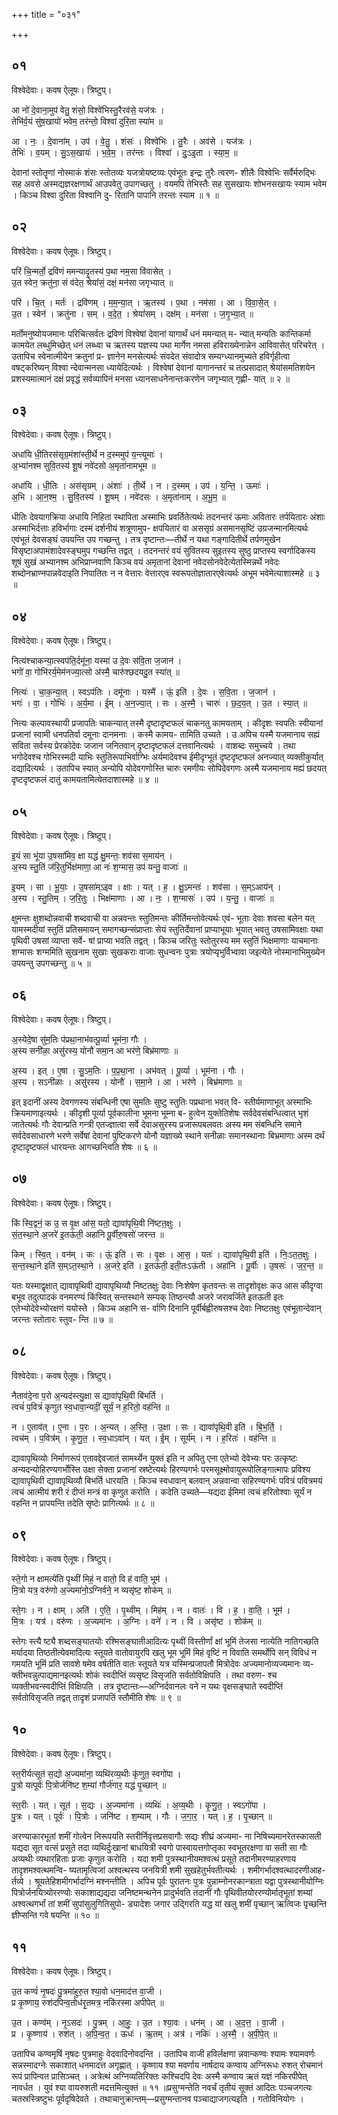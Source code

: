 +++
title = "०३१"

+++


## ०१
विश्वेदेवाः। कवष ऐलूषः। त्रिष्टुप्।

आ नो॑ दे॒वाना॒मुप॑ वेतु॒ शंसो॒ विश्वे॑भिस्तु॒रैरव॑से॒ यज॑त्रः ।  
तेभि॑र्व॒यं सु॑ष॒खायो॑ भवेम॒ तर॑न्तो॒ विश्वा॑ दुरि॒ता स्या॑म ॥

आ । नः॒ । दे॒वाना॑म् । उप॑ । वे॒तु॒ । शंसः॑ । विश्वे॑भिः । तु॒रैः । अव॑से । यज॑त्रः ।  
तेभिः॑ । व॒यम् । सु॒ऽस॒खायः॑ । भ॒वे॒म॒ । तर॑न्तः । विश्वा॑ । दुः॒ऽइ॒ता । स्या॒म॒ ॥

देवानां स्तोतॄणां नोस्माकं शंसः स्तोतव्यः यजत्रोयष्टव्यः एवंभूतः इन्द्रः तुरैः त्वरण- शीलैः विश्वेभिः सर्वैर्मरुद्भिः सह अवसे अस्मद्यज्ञरक्षणार्थं आउपवेतु उपागच्छतु । वयमपि तेभिस्तैः सह सुसखायः शोभनसखायः स्याम भवेम । किञ्च विश्वा दुरिता विश्वानि दु- रितानि पापानि तरन्तः स्याम ॥ १ ॥

## ०२
विश्वेदेवाः। कवष ऐलूषः। त्रिष्टुप्।

परि॑ चि॒न्मर्तो॒ द्रवि॑णं ममन्यादृ॒तस्य॑ प॒था नम॒सा वि॑वासेत् ।  
उ॒त स्वेन॒ क्रतु॑ना॒ सं व॑देत॒ श्रेयां॑सं॒ दक्षं॒ मन॑सा जगृभ्यात् ॥

परि॑ । चि॒त् । मर्तः॑ । द्रवि॑णम् । म॒म॒न्या॒त् । ऋ॒तस्य॑ । प॒था । नम॑सा । आ । वि॒वा॒से॒त् ।  
उ॒त । स्वेन॑ । क्रतु॑ना । सम् । व॒दे॒त॒ । श्रेयां॑सम् । दक्ष॑म् । मन॑सा । ज॒गृ॒भ्या॒त् ॥

मर्तोमनुष्योयजमानः परिचित्सर्वतः द्रविणं विश्वेषां देवानां यागार्थं धनं ममन्यात् म- न्यात् मन्यतिः कान्तिकर्मा कामयेत लब्धुमिच्छेत् धनं लब्ध्वा च ऋतस्य यज्ञस्य पथा मार्गेण नमसा हविराख्येनान्नेन आविवासेत् परिचरेत् । उतापिच स्वेनात्मीयेन क्रतुनां प्र- ज्ञानेन मनसेत्यर्थः संवदेत संवादोत्र सम्यग्ध्यानमुच्यते हविर्गृहीत्वा वषट्करिष्यन् विश्वा न्देवान्मनसा ध्यायेदित्यर्थः । विश्वेषां देवानां यागानन्तरं च तत्प्रसादात् श्रेयांसमतिशयेन प्रशस्यमात्मानं दक्षं प्रवृद्धं सर्वव्यापिनं मनसा ध्यानसाधनेनान्तःकरणेन जगृभ्यात् गृह्णी- यात् ॥ २ ॥

## ०३
विश्वेदेवाः। कवष ऐलूषः। त्रिष्टुप्।

अधा॑यि धी॒तिरस॑सृग्र॒मंशा॑स्ती॒र्थे न द॒स्ममुप॑ य॒न्त्यूमाः॑ ।  
अ॒भ्या॑नश्म सुवि॒तस्य॑ शू॒षं नवे॑दसो अ॒मृता॑नामभूम ॥

अधा॑यि । धी॒तिः । अस॑सृग्रम् । अंशाः॑ । ती॒र्थे । न । द॒स्मम् । उप॑ । य॒न्ति॒ । ऊमाः॑ ।  
अ॒भि । आ॒न॒श्म॒ । सु॒वि॒तस्य॑ । शू॒षम् । नवे॑दसः । अ॒मृता॑नाम् । अ॒भू॒म॒ ॥

धीतिः देवयागक्रिया अधायि निहिता स्थापिता अस्माभिः प्रवर्तितेत्यर्थः तदनन्तरं ऊमाः अवितारः तर्पयितारः अंशाः अस्माभिर्दत्ताः हविर्भागाः दस्मं दर्शनीयं शत्रूणामुप- क्षपयितारं वा अससृग्रं असमानसृष्टिं उग्रजन्मानमित्यर्थः एवंभूतं देवसङ्घं उपयन्ति उप गच्छन्तु । तत्र दृष्टान्तः—तीर्थे न यथा गङ्गादितीर्थे तर्पणमुखेन विसृष्टाअपामंशादेवस्ङ्घमुप गच्छन्ति तद्वत् । तदनन्तरं वयं सुवितस्य सुइतस्य सुष्ठु प्राप्तस्य स्वर्गादिकस्य शूषं सुखं अभ्यानश्म अभिप्राप्नवाणि किञ्च वयं अमृतानां देवानां नवेदसोनवेदेत्येतस्मिन्नर्थे नवेदः शब्दोनभ्राण्नपान्नवेदाइति निपातितः न न वेत्तारः वेत्तारएव स्वरूपतोज्ञातारएवेत्यर्थः अभूम भवेमेत्याशास्महे ॥ ३ ॥

## ०४
विश्वेदेवाः। कवष ऐलूषः। त्रिष्टुप्।

नित्य॑श्चाकन्या॒त्स्वप॑ति॒र्दमू॑ना॒ यस्मा॑ उ दे॒वः स॑वि॒ता ज॒जान॑ ।  
भगो॑ वा॒ गोभि॑रर्य॒मेम॑नज्या॒त्सो अ॑स्मै॒ चारु॑श्छदयदु॒त स्या॑त् ॥

नित्यः॑ । चा॒क॒न्या॒त् । स्वऽप॑तिः । दमू॑नाः । यस्मै॑ । ऊं॒ इति॑ । दे॒वः । स॒वि॒ता । ज॒जान॑ ।  
भगः॑ । वा॒ । गोभिः॑ । अ॒र्य॒मा । ई॒म् । अ॒न॒ज्या॒त् । सः । अ॒स्मै॒ । चारुः॑ । छ॒द॒य॒त् । उ॒त । स्या॒त् ॥

नित्यः कल्पावस्थायी प्रजापतिः चाकन्यात् तस्मै दृष्टादृष्टफलं चाकनतु कामयताम् । कीदृशः स्वपतिः स्वीयानां प्रजानां स्वामी धनपतिर्वा दमूनाः दानमनाः । कस्मै कामय- तामिति उच्यते । उ अपिच यस्मै यजमानाय सह्यं सविता सर्वस्य प्रेरकोदेवः जजान जनितवान् दृष्टादृष्टफलं दत्तवानित्यर्थः । वाशब्दः समुच्चये । तथा भगोदेवश्च गोभिरस्मदी याभिः स्तुतिरूपाभिर्वाग्भिः अर्यमादेवश्च ईमीदृग्भूतं दृष्टदृष्टफलं अनज्यात् व्यक्तीकुर्यात् दद्यादित्यर्थः । उतापिच स्यात् अन्योपि योदेवगणोस्ति चारुः रमणीयः सोपिदेवगणः अस्मै यजमानाय मह्यं छदयत् दृष्टदृष्टफलं दातुं कामयतामित्येतदाशास्महे ॥ ४ ॥

## ०५
विश्वेदेवाः। कवष ऐलूषः। त्रिष्टुप्।

इ॒यं सा भू॑या उ॒षसा॑मिव॒ क्षा यद्ध॑ क्षु॒मन्तः॒ शव॑सा स॒माय॑न् ।  
अ॒स्य स्तु॒तिं ज॑रि॒तुर्भिक्ष॑माणा॒ आ नः॑ श॒ग्मास॒ उप॑ यन्तु॒ वाजाः॑ ॥

इ॒यम् । सा । भू॒याः॒ । उ॒षसा॑म्ऽइव । क्षाः । यत् । ह॒ । क्षु॒ऽमन्तः॑ । शव॑सा । स॒म्ऽआय॑न् ।  
अ॒स्य । स्तु॒तिम् । ज॒रि॒तुः । भिक्ष॑माणाः । आ । नः॒ । श॒ग्मासः॑ । उप॑ । य॒न्तु॒ । वाजाः॑ ॥

क्षुमन्तः क्षुशब्दोन्नवाची शब्दवाची वा अन्नवन्तः स्तुतिमन्तः कीर्तिमन्तोवेत्यर्थः एवं- भूताः देवाः शवसा बलेन यत् यामस्मदीयां स्तुतिं प्रतिसमायन् समागच्छन्संप्राप्ताः सेयं स्तुतिर्देवानां प्राप्याभूयाः भूयात् भवतु उषसामिवक्षाः यथा पृथिवी उषसां व्याप्ता सर्वे- षां प्राप्या भवति तद्वत् । किञ्च जरितुः स्तोतुरस्य मम स्तुतिं भिक्षमाणाः याचमानाः शग्मासः शग्ममिति सुखनाम सुखाः सुखकराः वाजाः सुधन्वनः पुत्राः त्रयोप्यृभुर्विभ्वावा जइत्येते नोस्मानाभिमुख्येन उपयन्तु उपगच्छन्तु ॥ ५ ॥

## ०६
विश्वेदेवाः। कवष ऐलूषः। त्रिष्टुप्।

अ॒स्येदे॒षा सु॑म॒तिः प॑प्रथा॒नाभ॑वत्पू॒र्व्या भूम॑ना॒ गौः ।  
अ॒स्य सनी॑ळा॒ असु॑रस्य॒ योनौ॑ समा॒न आ भर॑णे॒ बिभ्र॑माणाः ॥

अ॒स्य । इत् । ए॒षा । सु॒ऽम॒तिः । प॒प्र॒था॒ना । अभ॑वत् । पू॒र्व्या । भूम॑ना । गौः ।  
अ॒स्य । सऽनी॑ळाः । असु॑रस्य । योनौ॑ । स॒मा॒ने । आ । भर॑णे । बिभ्र॑माणाः ॥

इत् इदानीं अस्य देवगणस्य संबन्धिनी एषा सुमतिः सुष्टु स्तुतिः पप्रथाना भवत् वि- स्तीर्यमाणाभूत् अस्माभिः क्रियमाणाइत्यर्थः । कीदृशी पूर्व्या पूर्वकालीना भूमना भूम्ना ब- हुत्वेन युक्तेतिशेषः सर्वदेवसंबन्धित्वात् भृशं जातेत्यर्थः गौः देवान्प्रति गन्त्री एतज्ज्ञात्वा सर्वे देवाअसुरस्य प्रजारूपबलवतः अस्य मम संबन्धिनि समाने सर्वदेवसाधारणे भरणे सर्वेषां देवानां पुष्टिकरणे योनौ यज्ञाख्ये स्थाने सनीळाः समानस्थानाः बिभ्रमाणाः अस्म दर्थं दृष्टादृष्टफलं धारयन्तः आगच्छन्त्विति शेषः ॥ ६ ॥

## ०७
विश्वेदेवाः। कवष ऐलूषः। त्रिष्टुप्।

किं स्वि॒द्वनं॒ क उ॒ स वृ॒क्ष आ॑स॒ यतो॒ द्यावा॑पृथि॒वी नि॑ष्टत॒क्षुः ।  
सं॒त॒स्था॒ने अ॒जरे॑ इ॒तऊ॑ती॒ अहा॑नि पू॒र्वीरु॒षसो॑ जरन्त ॥

किम् । स्वि॒त् । वन॑म् । कः । ऊं॒ इति॑ । सः । वृ॒क्षः । आ॒स॒ । यतः॑ । द्यावा॑पृथि॒वी इति॑ । निः॒ऽत॒त॒क्षुः ।  
स॒न्त॒स्था॒ने इति॑ स॒म्ऽत॒स्था॒ने । अ॒जरे॒ इति॑ । इ॒तऊ॑ती॒ इती॒तःऽऊ॑ती । अहा॑नि । पू॒र्वीः । उ॒षसः॑ । ज॒र॒न्त॒ ॥

यतः यस्माद्वृक्षात् द्यावापृथिवी द्यावापृथिव्यौ निष्टतक्षुः देवाः निःशेषेण कृतवन्तः स तादृशोवृक्षः कउ आस कीदृग्वा बभूव तदुत्पादकं वनमरण्यं किंस्वित् सन्तस्थाने सम्यक् तिष्ठन्त्यौ अजरे जरावर्जिते इतऊती इतः एतेभ्योदेवेभ्योरक्षणं ययोस्ते । किञ्च अहानि स- र्वाणि दिनानि पूर्वीर्बह्वीरुषसश्च देवाः निष्टतक्षुः एवंभूतान्देवान् जरन्तः स्तोतारः स्तुव- न्ति ॥ ७ ॥

## ०८
विश्वेदेवाः। कवष ऐलूषः। त्रिष्टुप्।

नैताव॑दे॒ना प॒रो अ॒न्यद॑स्त्यु॒क्षा स द्यावा॑पृथि॒वी बि॑भर्ति ।  
त्वचं॑ प॒वित्रं॑ कृणुत स्व॒धावा॒न्यदीं॒ सूर्यं॒ न ह॒रितो॒ वह॑न्ति ॥

न । ए॒ताव॑त् । ए॒ना । प॒रः । अ॒न्यत् । अ॒स्ति॒ । उ॒क्षा । सः । द्यावा॑पृथि॒वी इति॑ । बि॒भ॒र्ति॒ ।  
त्वच॑म् । प॒वित्र॑म् । कृ॒णु॒त॒ । स्व॒धाऽवा॑न् । यत् । ई॒म् । सूर्य॑म् । न । ह॒रितः॑ । वह॑न्ति ॥

द्यावापृथिव्योः निर्माणरूपं एतावद्देवजातं सामर्थ्येन युक्तं इति न अपितु एना एतेभ्यो देवेभ्यः परः उत्कृष्टः अन्यदन्योहिरण्यगर्भोस्ति उक्षा सेक्ता प्रजानां स्रष्टेत्यर्थः हिरण्यगर्भः परमसूक्ष्मोवायुरूपोलिङ्गात्मापः प्रविश्य द्यावापृथिवी द्यावापृथिव्यौ बिभर्ति धारयति । किञ्च स्वधावान् बलवान् अन्नवान्वा सहिरण्यगर्भः पवित्रं पवित्रमयं त्वचं आत्मीयं शरी रं दीप्तं मन्त्रं वा कृणुत करोति । कदेति उच्यते—यद्यदा ईमिमां त्वचं हरितोश्वाः सूर्यं न वहन्ति न प्रापयन्ति तदेति सृष्टेः प्रागित्यर्थः ॥ ८ ॥

## ०९
विश्वेदेवाः। कवष ऐलूषः। त्रिष्टुप्।

स्ते॒गो न क्षामत्ये॑ति पृ॒थ्वीं मिहं॒ न वातो॒ वि ह॑ वाति॒ भूम॑ ।  
मि॒त्रो यत्र॒ वरु॑णो अ॒ज्यमा॑नो॒ऽग्निर्वने॒ न व्यसृ॑ष्ट॒ शोक॑म् ॥

स्ते॒गः । न । क्षाम् । अति॑ । ए॒ति॒ । पृ॒थ्वीम् । मिह॑म् । न । वातः॑ । वि । ह॒ । वा॒ति॒ । भूम॑ ।  
मि॒त्रः । यत्र॑ । वरु॑णः । अ॒ज्यमा॑नः । अ॒ग्निः । वने॑ । न । वि । असृ॑ष्ट । शोक॑म् ॥

स्तेगः स्त्यै ष्ट्यै शब्दसङ्घातयोः रश्मिसङ्घातीआदित्यः पृथ्वीं विस्तीर्णां क्षां भूमिं तेजसा नात्येति नातिगच्छति मर्यादया तिष्ठतीत्येवमादित्यः स्तूयते वातोवायुरपि खलु भूम भूमिं मिहं वृष्टिं न विवाति समर्थोपि सन् विविधं न गमयति भूमिं प्रति सावशे षमेव वर्षतीति वातः स्तूयते यत्र यस्मिन्प्रजापतौ मित्रोदेवः अज्यमानोव्यज्यमानः व्य- क्तीभवन्नुत्पाद्यमानइत्यर्थः शोकं स्वदीप्तिं व्यसृष्ट विसृजति सर्वतोविक्षिपति । तथा वरुण- श्च व्यक्तीभवन्स्वदीप्तिं विक्षिपति । तत्र दृष्टान्तः—अग्निर्दवानलः वने न यथः वृक्षसङ्घाते स्वदीप्तिं सर्वतोविसृजति तद्वत् तादृशं प्रजापतिं स्तौमीति शेषः ॥ ९ ॥

## १०
विश्वेदेवाः। कवष ऐलूषः। त्रिष्टुप्।

स्त॒रीर्यत्सूत॑ स॒द्यो अ॒ज्यमा॑ना॒ व्यथि॑रव्य॒थीः कृ॑णुत॒ स्वगो॑पा ।  
पु॒त्रो यत्पूर्वः॑ पि॒त्रोर्जनि॑ष्ट श॒म्यां गौर्ज॑गार॒ यद्ध॑ पृ॒च्छान् ॥

स्त॒रीः । यत् । सूत॑ । स॒द्यः । अ॒ज्यमा॑ना । व्यथिः॑ । अ॒व्य॒थीः । कृ॒णु॒त॒ । स्वऽगो॑पा ।  
पु॒त्रः । यत् । पूर्वः॑ । पि॒त्रोः । जनि॑ष्ट । श॒म्याम् । गौः । ज॒गा॒र॒ । यत् । ह॒ । पृ॒च्छान् ॥

अरण्याकारभूतां शमीं गोत्वेन निरूपयति स्तरीर्निवृत्तप्रसवागौः सद्यः शीघ्रं अज्यमा- ना निषिच्यमानरेतस्कासती यद्यदा सूत वत्सं प्रसूते तदा व्यथिर्दुःखानां बाधयित्री स्वगो पास्वायत्तगोप्तृका स्वभूतरक्षणा वा सती सा गौः अव्यथीः व्यथारहिताः प्रजाः कृणुत करोति । यदा शमी पुत्रस्थानीयमश्वत्थं प्रसूते तदानीमरण्याहरणाय तादृशमश्वत्थमन्वि- ष्यतामृत्विजां अश्वत्थस्य जनयित्री शमी सुखहेतुर्भवतीत्यर्थः । शमीगर्भादश्वत्थादरणीआह- र्तव्ये । श्रूयतेहिशमीगर्भादग्निं मश्नन्तीति । अपिच पूर्वः पुरातनः पुत्रः पुन्नाम्नोनरकान्त्राता यद्वा पुत्रस्थानीयोग्निः पित्रोर्जनयित्र्योररण्योः सकाशाद्यद्यदा जनिष्टमन्थनेन प्रादुर्भवति तदानीं गौः पृथिवीतयोररण्योर्मातृभूतां शम्यां अश्वत्थगर्भां तां शमीं सुपांसुलुगितिसुपो- ड्यादेशः जगार उद्गिरति यद्ध यां खलु शमीं पृच्छान् ऋत्विजः पृच्छन्ति ज्ञीप्सन्ति गवे षयन्ति ॥ १० ॥

## ११
विश्वेदेवाः। कवष ऐलूषः। त्रिष्टुप्।

उ॒त कण्वं॑ नृ॒षदः॑ पु॒त्रमा॑हुरु॒त श्या॒वो धन॒माद॑त्त वा॒जी ।  
प्र कृ॒ष्णाय॒ रुश॑दपिन्व॒तोध॑रृ॒तमत्र॒ नकि॑रस्मा अपीपेत् ॥

उ॒त । कण्व॑म् । नृ॒ऽसदः॑ । पु॒त्रम् । आ॒हुः॒ । उ॒त । श्या॒वः । धन॑म् । आ । अ॒द॒त्त॒ । वा॒जी ।  
प्र । कृ॒ष्णाय॑ । रुश॑त् । अ॒पि॒न्व॒त॒ । ऊधः॑ । ऋ॒तम् । अत्र॑ । नकिः॑ । अ॒स्मै॒ । अ॒पी॒पे॒त् ॥

उतापिच कण्वमृषिं नृषदः पुत्रमाहुः वेदवादिनोवदन्ति । उतापिच वाजी हविर्लक्षणा न्नवान्कण्वः श्यामः श्यामवर्णः सन्नस्मादग्नेः सकाशात् धनमादत्त अगृह्णात् । कृष्णाय श्या मवर्णाय नार्षदाय कण्वाय अग्निरूधः रुशत् रोचमानं रूपं प्रापिन्वत प्रासिञ्चत् । अत्रेत्थं अग्निव्यतिरिक्तः कश्चिदपि देवः अस्मै कण्वाय ऋतं यज्ञं नकिरपीपेत् नावर्धत । युवं श्या वायरुशती मदत्तमित्युक्तं ॥ ११ ॥प्रसुग्मन्तेति नवर्चं तृतीयं सूक्तं आदितः पञ्चजगत्यः चतस्रस्त्रिष्टुभः पूर्वदृषिदेवते । तथाचानुक्रान्तम्—प्रसुग्मन्तानव पञ्चाद्याजगत्यइति । गतोविनियोगः ।
